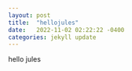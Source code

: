 ```yaml
---
layout: post
title:  "hellojules"
date:   2022-11-02 02:22:22 -0400
categories: jekyll update
---
```

hello jules
